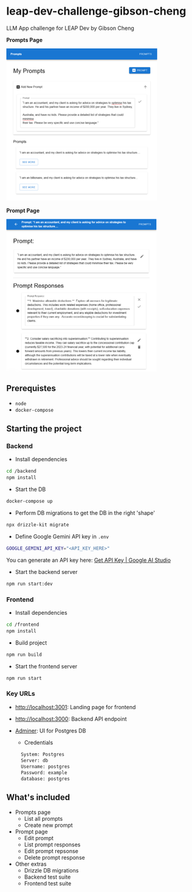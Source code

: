 # leap-dev-challenge-gibson-cheng

LLM App challenge for LEAP Dev
by Gibson Cheng

**Prompts Page**

<img src='./screenshots/prompts-page.png' height=400/>

**Prompt Page**

<img src='./screenshots/prompt-page.png' height=400/>

## Prerequistes

- `node`
- `docker-compose`

## Starting the project

### Backend

- Install dependencies

```sh
cd /backend
npm install

```

- Start the DB

```sh
docker-compose up
```

- Perform DB migrations to get the DB in the right 'shape'

```sh
npx drizzle-kit migrate
```

- Define Google Gemini API key in `.env`

```sh
GOOGLE_GEMINI_API_KEY="<API_KEY_HERE>"
```

You can generate an API key here: [Get API Key | Google AI Studio](https://aistudio.google.com/app/apikey)

- Start the backend server

```sh
npm run start:dev
```

### Frontend

- Install dependencies

```sh
cd /frontend
npm install
```

- Build project

```sh
npm run build
```

- Start the frontend server

```sh
npm run start
```

### Key URLs

- [http://localhost:3001](http://localhost:3001): Landing page for frontend
- [http://localhost:3000](http://localhost:3000): Backend API endpoint
- [Adminer](http://localhost:8080/?pgsql=db&username=postgres&db=postgres&ns=public): UI for Postgres DB

  - Credentials

  ```
    System: Postgres
    Server: db
    Username: postgres
    Password: example
    database: postgres
  ```

## What's included

- Prompts page
  - List all prompts
  - Create new prompt
- Prompt page
  - Edit prompt
  - List prompt responses
  - Edit prompt repsonse
  - Delete prompt response
- Other extras
  - Drizzle DB migrations
  - Backend test suite
  - Frontend test suite
